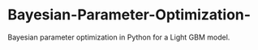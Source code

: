 # Bayesian-Parameter-Optimization-
Bayesian parameter optimization in Python for a Light GBM model.
